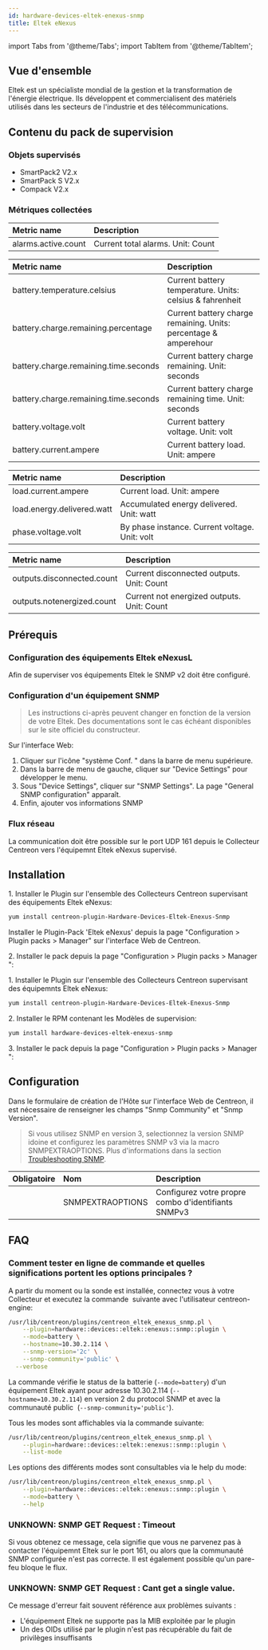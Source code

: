 ```yaml
---
id: hardware-devices-eltek-enexus-snmp
title: Eltek eNexus
---
```

import Tabs from '@theme/Tabs';
import TabItem from '@theme/TabItem';


## Vue d'ensemble

Eltek est un spécialiste mondial de la gestion et la transformation de l'énergie électrique. Ils développent et commercialisent des matériels utilisés dans les secteurs de l'industrie et des télécommunications.

## Contenu du pack de supervision 

### Objets supervisés

* SmartPack2 V2.x
* SmartPack S V2.x
* Compack V2.x

### Métriques collectées

<Tabs groupId="sync">
<TabItem value="Alarms" label="Alarms">

| Metric name                        | Description                         |
| :--------------------------------- | :---------------------------------- |
| alarms.active.count                | Current total alarms. Unit: Count   |

</TabItem>
<TabItem value="Battery" label="Battery">

| Metric name                             | Description                                                         |
| :-------------------------------------- | :------------------------------------------------------------------ |
| battery.temperature.celsius             | Current battery temperature. Units: celsius & fahrenheit            |
| battery.charge.remaining.percentage     | Current battery charge remaining. Units: percentage & amperehour    |
| battery.charge.remaining.time.seconds   | Current battery charge remaining. Unit: seconds                     |
| battery.charge.remaining.time.seconds   | Current battery charge remaining time. Unit: seconds                |
| battery.voltage.volt                    | Current battery voltage. Unit: volt                                 |
| battery.current.ampere                  | Current battery load. Unit: ampere                                  |

</TabItem>
<TabItem value="Load" label="Load">

| Metric name                               | Description                                                             |
| :---------------------------------------- | :---------------------------------------------------------------------- |
| load.current.ampere                       | Current load. Unit: ampere                                              |
| load.energy.delivered.watt                | Accumulated energy delivered. Unit: watt                                |
| phase.voltage.volt                        | By phase instance. Current voltage. Unit: volt                          |

</TabItem>
<TabItem value="Outputs" label="Outputs">

| Metric name                             | Description                                                         |
| :-------------------------------------- | :------------------------------------------------------------------ |
| outputs.disconnected.count              | Current disconnected outputs. Unit: Count                           |
| outputs.notenergized.count              | Current not energized outputs. Unit: Count                          |

</TabItem>
</Tabs>

## Prérequis

### Configuration des équipements Eltek eNexusL

Afin de superviser vos équipements Eltek le SNMP v2 doit être configuré.

### Configuration d'un équipement SNMP

> Les instructions ci-après peuvent changer en fonction de la version de votre Eltek. Des documentations sont le cas échéant disponibles sur le site officiel du constructeur.

Sur l'interface Web:

1. Cliquer sur l'icône "système Conf. " dans la barre de menu supérieure.
2. Dans la barre de menu de gauche, cliquer sur "Device Settings" pour développer le menu.
3. Sous "Device Settings", cliquer sur "SNMP Settings". La page  "General SNMP configuration" apparaît.
4. Enfin, ajouter vos informations SNMP

### Flux réseau

La communication doit être possible sur le port UDP 161 depuis le Collecteur Centreon vers l'équipemnt Eltek eNexus supervisé. 

## Installation

<Tabs groupId="sync">
<TabItem value="Online License" label="Online License">

1. Installer le Plugin sur l'ensemble des Collecteurs Centreon supervisant des équipements Eltek eNexus:

```bash
yum install centreon-plugin-Hardware-Devices-Eltek-Enexus-Snmp
```
Installer le Plugin-Pack 'Eltek eNexus' depuis la page "Configuration > Plugin packs > Manager" sur l'interface Web de Centreon.

2. Installer le pack depuis la page "Configuration > Plugin packs > Manager":

</TabItem>
<TabItem value="Offline License" label="Offline License">

1. Installer le Plugin sur l'ensemble des Collecteurs Centreon supervisant des équipemnts Eltek eNexus:

```bash
yum install centreon-plugin-Hardware-Devices-Eltek-Enexus-Snmp
```

2. Installer le RPM contenant les Modèles de supervision:

```bash
yum install hardware-devices-eltek-enexus-snmp
```

3. Installer le pack depuis la page "Configuration > Plugin packs > Manager":

</TabItem>
</Tabs>

## Configuration

Dans le formulaire de création de l'Hôte sur l'interface Web de Centreon, il est nécessaire de renseigner les champs "Snmp Community" et "Snmp Version". 

> Si vous utilisez SNMP en version 3, selectionnez la version SNMP idoine et configurez les paramètres SNMP v3 via la macro SNMPEXTRAOPTIONS. 
> Plus d'informations dans la section [Troubleshooting SNMP](../getting-started/how-to-guides/troubleshooting-plugins.md#SNMPv3-options-mapping).

| Obligatoire | Nom              | Description                                         |
| :---------- | :--------------- | :-------------------------------------------------- |
|             | SNMPEXTRAOPTIONS | Configurez votre propre combo d'identifiants SNMPv3 |

## FAQ

### Comment tester en ligne de commande et quelles significations portent les options principales ?

A partir du moment ou la sonde est installée, connectez vous à votre Collecteur et executez la commande  suivante avec l'utilisateur centreon-engine:

```bash
/usr/lib/centreon/plugins/centreon_eltek_enexus_snmp.pl \
	--plugin=hardware::devices::eltek::enexus::snmp::plugin \
	--mode=battery \
	--hostname=10.30.2.114 \
	--snmp-version='2c' \
	--snmp-community='public' \
  --verbose 
```

La commande vérifie le status de la batterie (```--mode=battery```) d'un équipement Eltek ayant pour adresse 10.30.2.114 (```--hostname=10.30.2.114```) en version 2 du protocol SNMP et avec la communauté public  (```--snmp-community='public'```).

Tous les modes sont affichables via la commande suivante:

```bash
/usr/lib/centreon/plugins/centreon_eltek_enexus_snmp.pl \
    --plugin=hardware::devices::eltek::enexus::snmp::plugin \
    --list-mode
```

Les options des différents modes sont consultables via le help du mode: 

```bash
/usr/lib/centreon/plugins/centreon_eltek_enexus_snmp.pl \
    --plugin=hardware::devices::eltek::enexus::snmp::plugin \
    --mode=battery \
    --help
```

### UNKNOWN: SNMP GET Request : Timeout

Si vous obtenez ce message, cela signifie que vous ne parvenez pas à contacter l'équipemnt Eltek sur le port 161, ou alors que la communauté SNMP configurée n'est pas correcte. Il est également possible qu'un pare-feu bloque le flux.

### UNKNOWN: SNMP GET Request : Cant get a single value.

Ce message d'erreur fait souvent référence aux problèmes suivants : 
  - L'équipement Eltek ne supporte pas la MIB exploitée par le plugin
  - Un des OIDs utilisé par le plugin n'est pas récupérable du fait de privilèges insuffisants
